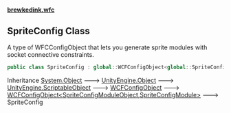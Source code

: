 #### [brewkedink.wfc](index.md 'index')
### [](.md '')
## SpriteConfig Class
A type of WFCConfigObject that lets you generate sprite modules with socket connective constraints.  
```csharp
public class SpriteConfig : global::WCFConfigObject<global::SpriteConfigModuleObject, global::SpriteConfigModule>
```

Inheritance [System.Object](https://docs.microsoft.com/en-us/dotnet/api/System.Object 'System.Object') &#129106; [UnityEngine.Object](https://docs.microsoft.com/en-us/dotnet/api/UnityEngine.Object 'UnityEngine.Object') &#129106; [UnityEngine.ScriptableObject](https://docs.microsoft.com/en-us/dotnet/api/UnityEngine.ScriptableObject 'UnityEngine.ScriptableObject') &#129106; [WCFConfigObject](WCFConfigObject.md 'WCFConfigObject') &#129106; [WCFConfigObject&lt;](WCFConfigObject_TModuleObject_TModule_.md 'WCFConfigObject&lt;TModuleObject,TModule&gt;')[SpriteConfigModuleObject](https://docs.microsoft.com/en-us/dotnet/api/SpriteConfigModuleObject 'SpriteConfigModuleObject')[,](WCFConfigObject_TModuleObject_TModule_.md 'WCFConfigObject&lt;TModuleObject,TModule&gt;')[SpriteConfigModule](https://docs.microsoft.com/en-us/dotnet/api/SpriteConfigModule 'SpriteConfigModule')[&gt;](WCFConfigObject_TModuleObject_TModule_.md 'WCFConfigObject&lt;TModuleObject,TModule&gt;') &#129106; SpriteConfig  
